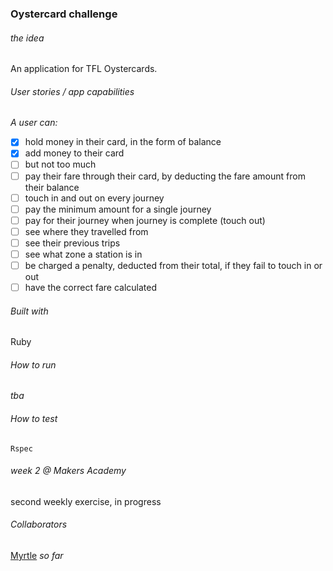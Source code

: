 ### Oystercard challenge

###### the idea
An application for TFL Oystercards.

###### User stories / app capabilities
_A user can:_ <br>
- [x] hold money in their card, in the form of balance
- [x] add money to their card
- [ ] but not too much
- [ ] pay their fare through their card, by deducting the fare amount from their balance
- [ ] touch in and out on every journey
- [ ] pay the minimum amount for a single journey
- [ ] pay for their journey when journey is complete (touch out)
- [ ] see where they travelled from
- [ ] see their previous trips
- [ ] see what zone a station is in
- [ ] be charged a penalty, deducted from their total, if they fail to touch in or out
- [ ] have the correct fare calculated

###### Built with

Ruby

###### How to run
_tba_

###### How to test

`Rspec`

###### week 2 @ Makers Academy
second weekly exercise, in progress

###### Collaborators
[Myrtle](https://github.com/Mrtly) _so far_
